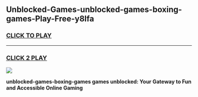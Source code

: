 
## Unblocked-Games-unblocked-games-boxing-games-Play-Free-y8lfa
<h3>
<a href="https://premium76.site?title=unblocked-games-boxing-games&ref=22A">CLICK TO PLAY</a></h3>
<hr>

<h3>
<a href="https://premium76.site?title=unblocked-games-boxing-games&ref=22A">CLICK 2 PLAY</a>
  
</h3>

<a href="https://premium76.site?title=unblocked-games-boxing-games&ref=22A"><img src="https://clearcache.store/games.png"></a>


**unblocked-games-boxing-games games unblocked: Your Gateway to Fun and Accessible Online Gaming**
